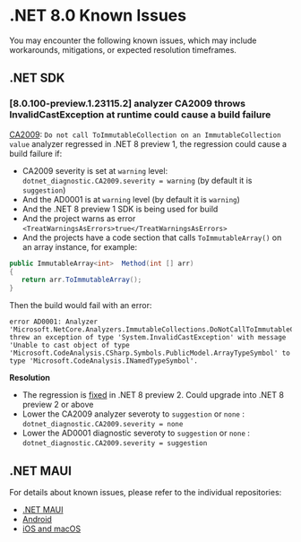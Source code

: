 # .NET 8.0 Known Issues

You may encounter the following known issues, which may include workarounds, mitigations, or expected resolution timeframes.

## .NET SDK

### [8.0.100-preview.1.23115.2] analyzer CA2009 throws InvalidCastException at runtime could cause a build failure

[CA2009](https://learn.microsoft.com/EN-US/dotnet/fundamentals/code-analysis/quality-rules/ca2009): `Do not call ToImmutableCollection on an ImmutableCollection value` analyzer regressed in .NET 8 preview 1, the regression could cause a build failure if:
 - CA2009 severity is set at `warning` level: `dotnet_diagnostic.CA2009.severity = warning` (by default it is `suggestion`)
 - And the AD0001 is at `warning` level (by default it is `warning`)
 - And the .NET 8 preview 1 SDK is being used for build
 - And the project warns as error `<TreatWarningsAsErrors>true</TreatWarningsAsErrors>` 
 - And the projects have a code section that calls `ToImmutableArray()` on an array instance, for example:
 
 ```cs
public ImmutableArray<int>  Method(int [] arr)
{
    return arr.ToImmutableArray();
}
```

Then the build would fail with an error:

```log
error AD0001: Analyzer 'Microsoft.NetCore.Analyzers.ImmutableCollections.DoNotCallToImmutableCollectionOnAnImmutableCollectionValueAnalyzer' threw an exception of type 'System.InvalidCastException' with message 'Unable to cast object of type 'Microsoft.CodeAnalysis.CSharp.Symbols.PublicModel.ArrayTypeSymbol' to type 'Microsoft.CodeAnalysis.INamedTypeSymbol'.
```

**Resolution**

- The regression is [fixed](https://github.com/dotnet/roslyn-analyzers/pull/6476) in .NET 8 preview 2. Could upgrade into .NET 8 preview 2 or above
- Lower the CA2009 analyzer severoty to `suggestion` or `none` : `dotnet_diagnostic.CA2009.severity = none` 
- Lower the AD0001 diagnostic severoty to `suggestion` or `none` : `dotnet_diagnostic.CA2009.severity = suggestion` 

## .NET MAUI

For details about known issues, please refer to the individual repositories:

* [.NET MAUI](https://github.com/dotnet/maui/wiki/Known-Issues/)
* [Android](https://github.com/xamarin/xamarin-android/wiki/Known-issues-in-.NET)
* [iOS and macOS](https://github.com/xamarin/xamarin-macios/wiki/Known-issues-in-.NET8)